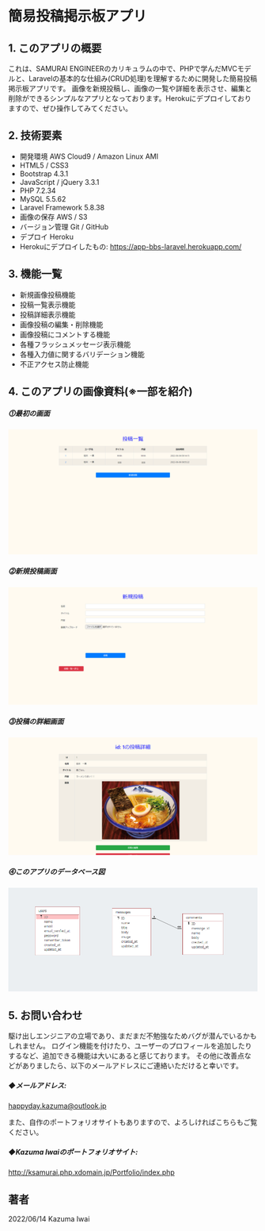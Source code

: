 # 簡易投稿掲示板アプリ
## 1. このアプリの概要
これは、SAMURAI ENGINEERのカリキュラムの中で、PHPで学んだMVCモデルと、Laravelの基本的な仕組み(CRUD処理)を理解するために開発した簡易投稿掲示板アプリです。
画像を新規投稿し、画像の一覧や詳細を表示させ、編集と削除ができるシンプルなアプリとなっております。Herokuにデプロイしておりますので、ぜひ操作してみてください。

## 2. 技術要素

- 開発環境 AWS Cloud9 / Amazon Linux AMI
- HTML5 / CSS3
- Bootstrap 4.3.1
- JavaScript / jQuery 3.3.1
- PHP 7.2.34
- MySQL 5.5.62
- Laravel Framework 5.8.38
- 画像の保存 AWS / S3
- バージョン管理 Git / GitHub
- デプロイ Heroku
- Herokuにデプロイしたもの: https://app-bbs-laravel.herokuapp.com/

## 3. 機能一覧

- 新規画像投稿機能
- 投稿一覧表示機能
- 投稿詳細表示機能
- 画像投稿の編集・削除機能
- 画像投稿にコメントする機能
- 各種フラッシュメッセージ表示機能
- 各種入力値に関するバリデーション機能
- 不正アクセス防止機能

## 4. このアプリの画像資料(※一部を紹介)

##### ⓵最初の画面
![最初の画面](/public/images/sample_1.jpg)

##### ⓶新規投稿画面
![ログイン後のトップ画面(投稿一覧) ](/public/images/sample_2.jpg)

##### ⓷投稿の詳細画面
![職員プロフィール](/public/images/sample_3.jpg)

##### ⓸このアプリのデータベース図
![このアプリのデータベース図](/public/images/bbs_laravel_database.jpg)

## 5. お問い合わせ
駆け出しエンジニアの立場であり、まだまだ不勉強なためバグが潜んでいるかもしれません。
ログイン機能を付けたり、ユーザーのプロフィールを追加したりするなど、追加できる機能は大いにあると感じております。
その他に改善点などがありましたら、以下のメールアドレスにご連絡いただけると幸いです。

##### ◆メールアドレス:
happyday.kazuma@outlook.jp

また、自作のポートフォリオサイトもありますので、よろしければこちらもご覧ください。

##### ◆Kazuma Iwaiのポートフォリオサイト:
http://ksamurai.php.xdomain.jp/Portfolio/index.php

## 著者
2022/06/14 Kazuma Iwai